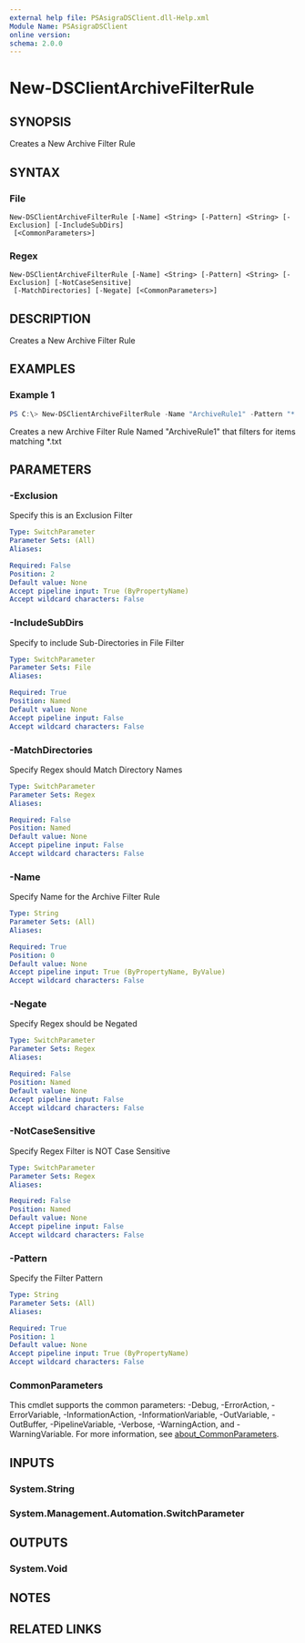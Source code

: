 ```yaml
---
external help file: PSAsigraDSClient.dll-Help.xml
Module Name: PSAsigraDSClient
online version:
schema: 2.0.0
---
```


# New-DSClientArchiveFilterRule

## SYNOPSIS
Creates a New Archive Filter Rule

## SYNTAX

### File
```
New-DSClientArchiveFilterRule [-Name] <String> [-Pattern] <String> [-Exclusion] [-IncludeSubDirs]
 [<CommonParameters>]
```

### Regex
```
New-DSClientArchiveFilterRule [-Name] <String> [-Pattern] <String> [-Exclusion] [-NotCaseSensitive]
 [-MatchDirectories] [-Negate] [<CommonParameters>]
```

## DESCRIPTION
Creates a New Archive Filter Rule

## EXAMPLES

### Example 1
```powershell
PS C:\> New-DSClientArchiveFilterRule -Name "ArchiveRule1" -Pattern "*.txt"
```

Creates a new Archive Filter Rule Named "ArchiveRule1" that filters for items matching *.txt

## PARAMETERS

### -Exclusion
Specify this is an Exclusion Filter

```yaml
Type: SwitchParameter
Parameter Sets: (All)
Aliases:

Required: False
Position: 2
Default value: None
Accept pipeline input: True (ByPropertyName)
Accept wildcard characters: False
```

### -IncludeSubDirs
Specify to include Sub-Directories in File Filter

```yaml
Type: SwitchParameter
Parameter Sets: File
Aliases:

Required: True
Position: Named
Default value: None
Accept pipeline input: False
Accept wildcard characters: False
```

### -MatchDirectories
Specify Regex should Match Directory Names

```yaml
Type: SwitchParameter
Parameter Sets: Regex
Aliases:

Required: False
Position: Named
Default value: None
Accept pipeline input: False
Accept wildcard characters: False
```

### -Name
Specify Name for the Archive Filter Rule

```yaml
Type: String
Parameter Sets: (All)
Aliases:

Required: True
Position: 0
Default value: None
Accept pipeline input: True (ByPropertyName, ByValue)
Accept wildcard characters: False
```

### -Negate
Specify Regex should be Negated

```yaml
Type: SwitchParameter
Parameter Sets: Regex
Aliases:

Required: False
Position: Named
Default value: None
Accept pipeline input: False
Accept wildcard characters: False
```

### -NotCaseSensitive
Specify Regex Filter is NOT Case Sensitive

```yaml
Type: SwitchParameter
Parameter Sets: Regex
Aliases:

Required: False
Position: Named
Default value: None
Accept pipeline input: False
Accept wildcard characters: False
```

### -Pattern
Specify the Filter Pattern

```yaml
Type: String
Parameter Sets: (All)
Aliases:

Required: True
Position: 1
Default value: None
Accept pipeline input: True (ByPropertyName)
Accept wildcard characters: False
```

### CommonParameters
This cmdlet supports the common parameters: -Debug, -ErrorAction, -ErrorVariable, -InformationAction, -InformationVariable, -OutVariable, -OutBuffer, -PipelineVariable, -Verbose, -WarningAction, and -WarningVariable. For more information, see [about_CommonParameters](http://go.microsoft.com/fwlink/?LinkID=113216).

## INPUTS

### System.String

### System.Management.Automation.SwitchParameter

## OUTPUTS

### System.Void

## NOTES

## RELATED LINKS

